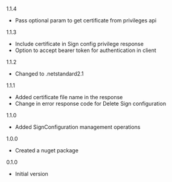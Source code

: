 1.1.4
* Pass optional param to get certificate from privileges api

1.1.3
* Include certificate in Sign config privilege response
* Option to accept bearer token for authentication in client

1.1.2
* Changed to .netstandard2.1

1.1.1
* Added certificate file name in the response
* Change in error response code for Delete Sign configuration

1.1.0
* Added SignConfiguration management operations

1.0.0
* Created a nuget package

0.1.0
* Initial version

